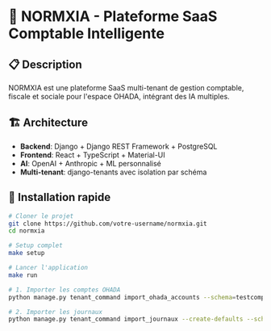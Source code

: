 # 🚀 NORMXIA - Plateforme SaaS Comptable Intelligente

## 📋 Description
NORMXIA est une plateforme SaaS multi-tenant de gestion comptable, fiscale et sociale pour l'espace OHADA, intégrant des IA multiples.

## 🏗️ Architecture
- **Backend**: Django + Django REST Framework + PostgreSQL
- **Frontend**: React + TypeScript + Material-UI
- **AI**: OpenAI + Anthropic + ML personnalisé
- **Multi-tenant**: django-tenants avec isolation par schéma

## 🚀 Installation rapide

```bash
# Cloner le projet
git clone https://github.com/votre-username/normxia.git
cd normxia

# Setup complet
make setup

# Lancer l'application
make run

# 1. Importer les comptes OHADA
python manage.py tenant_command import_ohada_accounts --schema=testcompany

# 2. Importer les journaux
python manage.py tenant_command import_journaux --create-defaults --schema=testcompany